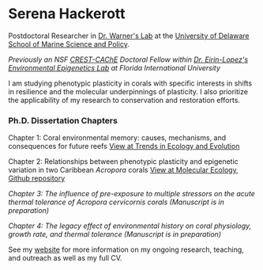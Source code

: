 # Serena Hackerott
Postdoctoral Researcher in [Dr. Warner's Lab](https://www.udel.edu/academics/colleges/ceoe/departments/smsp/faculty/mark-warner/) at the [University of Delaware School of Marine Science and Policy](https://www.udel.edu/academics/colleges/ceoe/departments/smsp/). 


_Previously an NSF [CREST-CAChE](https://crestcache.fiu.edu/) Doctoral Fellow within [Dr. Eirin-Lopez's Environmental Epigenetics Lab](https://environmentalepigenetics.com/) at Florida International University_

I am studying phenotypic plasticity in corals with specific interests in shifts in resilience and the molecular underpinnings of plasticity. I also prioritize the applicability of my research to conservation and restoration efforts. 

### Ph.D. Dissertation Chapters
Chapter 1: Coral environmental memory: causes, mechanisms, and consequences for future reefs [View at Trends in Ecology and Evolution](https://www.sciencedirect.com/science/article/pii/S0169534721001877) 

Chapter 2: Relationships between phenotypic plasticity and epigenetic variation in two Caribbean _Acropora_ corals [View at Molecular Ecology](https://onlinelibrary.wiley.com/doi/full/10.1111/mec.17072), [Github repository](https://github.com/eelabfiu/BonaireY1)

_Chapter 3: The influence of pre-exposure to multiple stressors on the acute thermal tolerance of Acropora cervicornis corals (Manuscript is in preparation)_

_Chapter 4: The legacy effect of environmental history on coral physiology, growth rate, and thermal tolerance (Manuscript is in preparation)_

See my [website](https://serenahackerott.com/) for more information on my ongoing research, teaching, and outreach as well as my full CV. 
